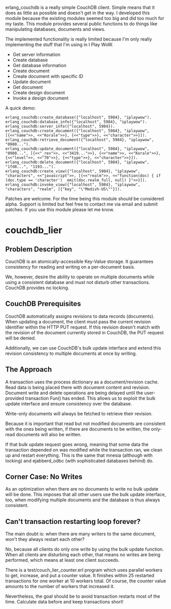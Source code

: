 erlang\_couchdb is a really simple CouchDB client. Simple means that it does as little as possible and doesn't get in the way. I developed this module because the existing modules seemed too big and did too much for my taste. This module provides several public functions to do things like manipulating databases, documents and views.

The implemented functionality is really limited because I'm only really implementing the stuff that I'm using in I Play WoW.

* Get server information
* Create database
* Get database information
* Create document
* Create document with specific ID
* Update document
* Get document
* Create design document
* Invoke a design document

A quick demo:

    erlang_couchdb:create_database({"localhost", 5984}, "iplaywow").
    erlang_couchdb:database_info({"localhost", 5984}, "iplaywow").
    erlang_couchdb:server_info({"localhost", 5984}).
    erlang_couchdb:create_document({"localhost", 5984}, "iplaywow", [{<<"name">>, <<"Korale">>}, {<<"type">>}, <<"character">>}]).
    erlang_couchdb:retrieve_document({"localhost", 5984}, "iplaywow", "0980...").
    erlang_couchdb:update_document({"localhost", 5984}, "iplaywow", "0980...", [{<<"_rev">>, <<"3419...">>}, {<<"name">>, <<"Korale">>}, {<<"level">>, <<"70">>}, {<<"type">>}, <<"character">>}]).
    erlang_couchdb:delete_document({"localhost", 5984}, "iplaywow", "1fd0...", "1193...").
    erlang_couchdb:create_view({"localhost", 5984}, "iplaywow", "characters", <<"javascript">>, [{<<"realm">>, <<"function(doc) { if (doc.type == 'character')  emit(doc.realm_full, null) }">>}]).
    erlang_couchdb:invoke_view({"localhost", 5984}, "iplaywow", "characters", "realm", [{"key", "\"Medivh-US\""}]).

Patches are welcome. For the time being this module should be considered alpha. Support is limited but feel free to contact me via email and submit patches. If you use this module please let me know.


couchdb\_lier
=============

Problem Description
-------------------

CouchDB is an atomically-accessible Key-Value storage.  It guarantees
consistency for reading and writing on a per-document basis.

We, however, desire the ability to operate on multiple documents while
using a consistent database and must not disturb other
transactions. CouchDB provides no locking.

CouchDB Prerequisites
---------------------

CouchDB automatically assigns revisions to data records
(documents). When updating a document, the client must pass the
current revision identifier within the HTTP PUT request. If this
revision doesn't match with the revision of the document currently
stored in CouchDB, the PUT request will be denied.

Additionally, we can use CouchDB's bulk update interface and extend
this revision consistency to multiple documents at once by writing.

The Approach
------------

A transaction uses the process dictionary as a document/revision
cache. Read data is being placed there with document content and
revision. Document write and delete operations are being delayed until
the user-provided transaction Fun() has ended. This allows us to
exploit the bulk update interface and ensure consistency over the
database.

Write-only documents will always be fetched to retrieve their
revision.

Because it is important that read but not modified documents are
consistent with the ones being written, if there are documents to be
written, the only-read documents will also be written.

If that bulk update request goes wrong, meaning that some data the
transaction depended on was modified while the transaction ran, we
clean up and restart everything. This is the same that mnesia
(although with locking) and ejabberd\_odbc (with sophisticated
databases behind) do.

Corner Case: No Writes
----------------------

As an optimization when there are no documents to write no bulk update
will be done. This imposes that all other users use the bulk update
interface, too, when modifying multiple documents and the database is
thus always consistent.

Can't transaction restarting loop forever?
------------------------------------------

The main doubt is: when there are many writers to the same document,
won't they always restart each other?

No, because all clients do only one write by using the bulk update
function. When all clients are disturbing each other, that means no
writes are being performed, which means at least one client succeeds.

There is a test/couch\_lier\_counter.erl program which uses parallel
workers to get, increase, and put a counter value. It finishes within
25 restarted transactions for one worker at 10 workers total. Of
course, the counter value amounts to the number of workers that
increased it.

Nevertheless, the goal should be to avoid transaction restarts most of
the time. Calculate data before and keep transactions short!
